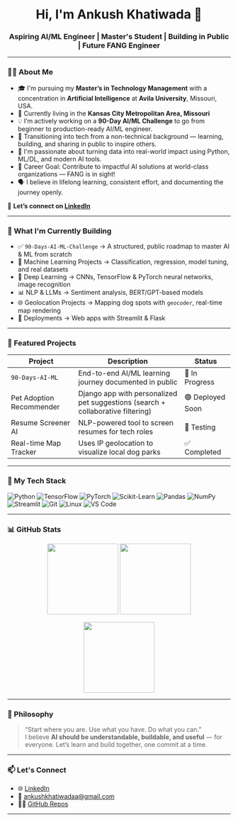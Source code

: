 <h1 align="center">Hi, I'm Ankush Khatiwada 👋</h1>
<h3 align="center">Aspiring AI/ML Engineer | Master's Student | Building in Public | Future FANG Engineer</h3>

---

### 👨‍💻 About Me

- 🎓 I'm pursuing my **Master’s in Technology Management** with a concentration in **Artificial Intelligence** at **Avila University**, Missouri, USA.  
- 📍 Currently living in the **Kansas City Metropolitan Area, Missouri**  
- 💡 I’m actively working on a **90-Day AI/ML Challenge** to go from beginner to production-ready AI/ML engineer.  
- 🔄 Transitioning into tech from a non-technical background — learning, building, and sharing in public to inspire others.  
- 🧠 I'm passionate about turning data into real-world impact using Python, ML/DL, and modern AI tools.  
- 🎯 Career Goal: Contribute to impactful AI solutions at world-class organizations — FANG is in sight!  
- 🗣️ I believe in lifelong learning, consistent effort, and documenting the journey openly.  

🔗 **Let’s connect on [LinkedIn](https://www.linkedin.com/in/ankush-khatiwada-882a4a16a/)**

---

### 🚀 What I'm Currently Building

- ✅ `90-Days-AI-ML-Challenge` → A structured, public roadmap to master AI & ML from scratch  
- 🤖 Machine Learning Projects → Classification, regression, model tuning, and real datasets  
- 🧠 Deep Learning → CNNs, TensorFlow & PyTorch neural networks, image recognition  
- 📊 NLP & LLMs → Sentiment analysis, BERT/GPT-based models  
- 🌐 Geolocation Projects → Mapping dog spots with `geocoder`, real-time map rendering  
- 🧪 Deployments → Web apps with Streamlit & Flask  

---

### 📁 Featured Projects

| Project | Description | Status |
|--------|-------------|--------|
| `90-Days-AI-ML` | End-to-end AI/ML learning journey documented in public | 🚧 In Progress |
| Pet Adoption Recommender | Django app with personalized pet suggestions (search + collaborative filtering) | 🟢 Deployed Soon |
| Resume Screener AI | NLP-powered tool to screen resumes for tech roles | 🧪 Testing |
| Real-time Map Tracker | Uses IP geolocation to visualize local dog parks | ✅ Completed |

---

### 🧰 My Tech Stack

![Python](https://img.shields.io/badge/Python-3776AB?style=flat-square&logo=python&logoColor=white)
![TensorFlow](https://img.shields.io/badge/TensorFlow-FF6F00?style=flat-square&logo=tensorflow&logoColor=white)
![PyTorch](https://img.shields.io/badge/PyTorch-EE4C2C?style=flat-square&logo=pytorch&logoColor=white)
![Scikit-Learn](https://img.shields.io/badge/Scikit--Learn-F7931E?style=flat-square&logo=scikit-learn&logoColor=white)
![Pandas](https://img.shields.io/badge/Pandas-150458?style=flat-square&logo=pandas&logoColor=white)
![NumPy](https://img.shields.io/badge/NumPy-013243?style=flat-square&logo=numpy&logoColor=white)
![Streamlit](https://img.shields.io/badge/Streamlit-FF4B4B?style=flat-square&logo=streamlit&logoColor=white)
![Git](https://img.shields.io/badge/Git-F05032?style=flat-square&logo=git&logoColor=white)
![Linux](https://img.shields.io/badge/Linux-FCC624?style=flat-square&logo=linux&logoColor=black)
![VS Code](https://img.shields.io/badge/VS_Code-007ACC?style=flat-square&logo=visual-studio-code&logoColor=white)

---

### 📊 GitHub Stats
<p align="center">
  <img src="https://github-readme-stats.vercel.app/api?username=ankushkhatiwada&show_icons=true&theme=tokyonight&count_private=true" height="160" />
  <img src="https://github-readme-stats.vercel.app/api/top-langs/?username=ankushkhatiwada&layout=compact&theme=tokyonight" height="160" />
</p>

<p align="center">
  <img src="https://github-readme-streak-stats.herokuapp.com/?user=ankushkhatiwadaa&theme=tokyonight" height="160"/>
</p>

---

### 💬 Philosophy

> “Start where you are. Use what you have. Do what you can.”  
> I believe **AI should be understandable, buildable, and useful** — for everyone. Let’s learn and build together, one commit at a time.

---

### 📫 Let's Connect

- 🌐 [LinkedIn](https://www.linkedin.com/in/ankush-khatiwada-882a4a16a/)
- 📩 ankushkhatiwadaa@gmail.com
- 👨‍💻 [GitHub Repos](https://github.com/ankushkhatiwadaa)

---

